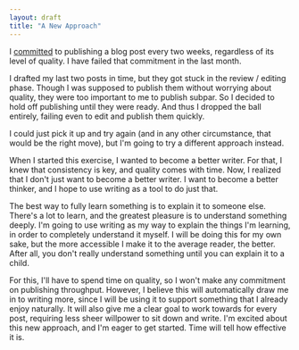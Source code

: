 ```yaml
---
layout: draft
title: "A New Approach"
---
```


I [committed](http://chetansurpur.com/blog/2014/01/quantity-and-quality.html) to publishing a blog post every two weeks, regardless of its level of quality. I have failed that commitment in the last month.

I drafted my last two posts in time, but they got stuck in the review / editing phase. Though I was supposed to publish them without worrying about quality, they were too important to me to publish subpar. So I decided to hold off publishing until they were ready. And thus I dropped the ball entirely, failing even to edit and publish them quickly.

I could just pick it up and try again (and in any other circumstance, that would be the right move), but I'm going to try a different approach instead.

When I started this exercise, I wanted to become a better writer. For that, I knew that consistency is key, and quality comes with time. Now, I realized that I don't just want to become a better writer. I want to become a better thinker, and I hope to use writing as a tool to do just that.

The best way to fully learn something is to explain it to someone else. There's a lot to learn, and the greatest pleasure is to understand something deeply. I'm going to use writing as my way to explain the things I'm learning, in order to completely understand it myself. I will be doing this for my own sake, but the more accessible I make it to the average reader, the better. After all, you don't really understand something until you can explain it to a child.

For this, I'll have to spend time on quality, so I won't make any commitment on publishing throughput. However, I believe this will automatically draw me in to writing more, since I will be using it to support something that I already enjoy naturally. It will also give me a clear goal to work towards for every post, requiring less sheer willpower to sit down and write. I'm excited about this new approach, and I'm eager to get started. Time will tell how effective it is.